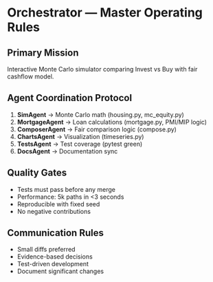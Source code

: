 # Orchestrator — Master Operating Rules

## Primary Mission
Interactive Monte Carlo simulator comparing Invest vs Buy with fair cashflow model.

## Agent Coordination Protocol
1. **SimAgent** → Monte Carlo math (housing.py, mc_equity.py)
2. **MortgageAgent** → Loan calculations (mortgage.py, PMI/MIP logic)
3. **ComposerAgent** → Fair comparison logic (compose.py)
4. **ChartsAgent** → Visualization (timeseries.py)
5. **TestsAgent** → Test coverage (pytest green)
6. **DocsAgent** → Documentation sync

## Quality Gates
- Tests must pass before any merge
- Performance: 5k paths in <3 seconds
- Reproducible with fixed seed
- No negative contributions

## Communication Rules
- Small diffs preferred
- Evidence-based decisions
- Test-driven development
- Document significant changes